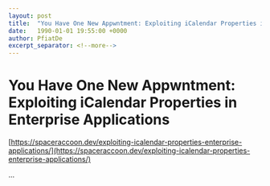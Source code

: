 ```yaml
---
layout: post
title:  "You Have One New Appwntment: Exploiting iCalendar Properties in Enterprise Applications"
date:   1990-01-01 19:55:00 +0000
author: PfiatDe
excerpt_separator: <!--more-->
---
```


# You Have One New Appwntment: Exploiting iCalendar Properties in Enterprise Applications

[https://spaceraccoon.dev/exploiting-icalendar-properties-enterprise-applications/](https://spaceraccoon.dev/exploiting-icalendar-properties-enterprise-applications/)

...
<!--more-->
